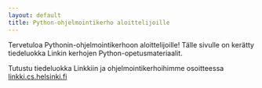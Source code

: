 ```yaml
---
layout: default
title: Python-ohjelmointikerho aloittelijoille
---
```


Tervetuloa Pythonin-ohjelmointikerhoon aloittelijoille! Tälle sivulle on kerätty tiedeluokka Linkin kerhojen Python-opetusmateriaalit.

Tutustu tiedeluokka Linkkiin ja ohjelmointikerhoihimme osoitteessa [linkki.cs.helsinki.fi](https://linkki.cs.helsinki.fi)
